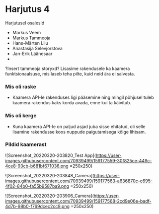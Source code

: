 # Harjutus 4

Harjutusel osalesid
- Markus Veem 
- Markus Tammeoja
- Hans-Märten Liiu
- Anastasija Selevjorstova
- Jan-Erik Läänesaar
- 
?Insert tammeoja storyxd?
Lisasime rakendusele ka kaamera funktsionaalsuse, mis laseb teha pilte, kuid neid ära ei salvesta.

### Mis oli raske
- Kaamera API-le rakenduses ligi pääsemine ning mingil põhjusel tuleb kaamera rakendus kaks korda avada, enne kui ta käivitub.

### Mis oli kerge
- Kuna kaamera API-le on paljud asjad juba sisse ehitatud, oli selle lisamine rakendusse koos nuppude paigutamisega kõige lihtsam.

### Pildid kaamerast

![Screenshot_20220320-203820_Test App](https://user-images.githubusercontent.com/70939499/159177559-30f825ce-449c-4ce8-93cb-b681bf671036.png =250x250)

![Screenshot_20220320-203848_Camera](https://user-images.githubusercontent.com/70939499/159177563-a636870c-c695-4f02-84b0-fa55b9587ba9.png =250x250)

![Screenshot_20220320-203906_Camera](https://user-images.githubusercontent.com/70939499/159177568-2cd9e06e-badf-4d7b-98b0-f769dcec2cc9.png =250x250)

